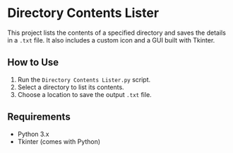# Directory Contents Lister

This project lists the contents of a specified directory and saves the details in a `.txt` file. It also includes a custom icon and a GUI built with Tkinter.

## How to Use

1. Run the `Directory Contents Lister.py` script.
2. Select a directory to list its contents.
3. Choose a location to save the output `.txt` file.

## Requirements

- Python 3.x
- Tkinter (comes with Python)

